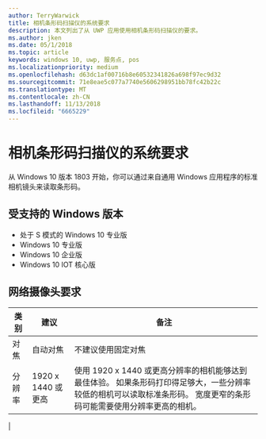 ```yaml
---
author: TerryWarwick
title: 相机条形码扫描仪的系统要求
description: 本文列出了从 UWP 应用使用相机条形码扫描仪的要求。
ms.author: jken
ms.date: 05/1/2018
ms.topic: article
keywords: windows 10, uwp, 服务点, pos
ms.localizationpriority: medium
ms.openlocfilehash: d63dc1af00716b8e60532341826a698f97ec9d32
ms.sourcegitcommit: 71e8eae5c077a7740e5606298951bb78fc42b22c
ms.translationtype: MT
ms.contentlocale: zh-CN
ms.lasthandoff: 11/13/2018
ms.locfileid: "6665229"
---
```

# <a name="camera-barcode-scanner-system-requirements"></a>相机条形码扫描仪的系统要求
从 Windows 10 版本 1803 开始，你可以通过来自通用 Windows 应用程序的标准相机镜头来读取条形码。

## <a name="supported-windows-editions"></a>受支持的 Windows 版本
- 处于 S 模式的 Windows 10 专业版
- Windows 10 专业版
- Windows 10 企业版
- Windows 10 IOT 核心版


## <a name="webcam-requirements"></a>网络摄像头要求
| 类别      | 建议           | 备注 |
| ------------- | ------------------------ | -------- |
| 对焦         | 自动对焦               | 不建议使用固定对焦 |
| 分辨率    | 1920 x 1440 或更高    | 使用 1920 x 1440 或更高分辨率的相机能够达到最佳体验。  如果条形码打印得足够大，一些分辨率较低的相机可以读取标准条形码。 宽度更窄的条形码可能需要使用分辨率更高的相机。 |
|

